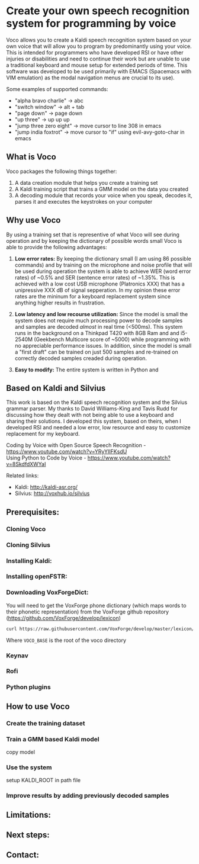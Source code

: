 # Create your own speech recognition system for programming by voice

Voco allows you to create a Kaldi speech recognition system based on your own voice that will allow you to program by predominantly using your voice. This is intended for programmers who have developed RSI or have other injuries or disabilities and need to continue their work but are unable to use a traditional keyboard and mouse setup for extended periods of time. This software was developed to be used primarily with EMACS (Spacemacs with VIM emulation) as the modal navigation menus are crucial to its use).

Some examples of supported commands:
- "alpha bravo charlie" -> abc
- "switch window" -> alt + tab
- "page down" -> page down
- "up three" -> up up up
- "jump three zero eight" -> move cursor to line 308 in emacs
- "jump india foxtrot" -> move cursor to "if" using evil-avy-goto-char in emacs 

## What is Voco

Voco packages the following things together:
1. A data creation module that helps you create a training set
2. A Kaldi training script that trains a GMM model on the data you created
3. A decoding module that records your voice when you speak, decodes it, parses it and executes the keystrokes on your computer

## Why use Voco

By using a training set that is representive of what Voco will see during operation and by keeping the dictionary of possible words small Voco is able to provide the following advantages:

1. **Low error rates:**
By keeping the dictionary small (I am using 86 possible commands) and by training on the microphone and noise profile that will be used during operation the system is able to achieve WER (word error rates) of ~0.5% and SER (sentence error rates) of ~1.35%. This is achieved with a low cost USB microphone (Platronics XXX) that has a unipressive XXX dB of signal sepperation. In my opinion these error rates are the mininum for a keyboard replacement system since anything higher results in frustration.

2. **Low latency and low recourse utilization:**
Since the model is small the system does not require much processing power to decode samples and samples are decoded *almost* in real time (<500ms). This system runs in the background on a Thinkpad T420 with 8GB Ram and and i5-2540M (Geekbench Multicore score of ~5000) while programming with no appreciable performance issues. In addition, since the model is small a "first draft" can be trained on just 500 samples and re-trained on correctly decoded samples creaded during operation. 

3. **Easy to modify:**
The entire system is written in Python and 


## Based on Kaldi and Silvius
This work is based on the Kaldi speech recognition system and the Silvius grammar parser. My thanks to David Williams-King and Tavis Rudd for discussing how they dealt with not being able to use a keyboard and sharing their solutions. I developed this system, based on theirs, when I developed RSI and needed a low error, low resource and easy to customize replacement for my keyboard.


Coding by Voice with Open Source Speech Recognition - https://www.youtube.com/watch?v=YRyYIIFKsdU  
Using Python to Code by Voice - https://www.youtube.com/watch?v=8SkdfdXWYaI  

Related links:
- Kaldi: http://kaldi-asr.org/
- Silvius: http://voxhub.io/silvius


## Prerequisites:

### Cloning Voco


### Cloning Silvius


### Installing Kaldi:


### Installing openFSTR:


### Downloading VoxForgeDict:
You will need to get the VoxForge phone dictionary (which maps words to their phonetic representation) from the VoxForge github repository (https://github.com/VoxForge/develop/lexicon)

```bash
curl https://raw.githubusercontent.com/VoxForge/develop/master/lexicon/VoxForgeDict.txt > VOCO_BASE\data_creation\VoxForgeDict
```
Where ```VOCO_BASE``` is the root of the voco directory


### Keynav

### Rofi


### Python plugins

## How to use Voco
### Create the training dataset


### Train a GMM based Kaldi model


copy model

### Use the system

setup KALDI_ROOT in path file

### Improve results by adding previously decoded samples



## Limitations:

## Next steps:


## Contact:


